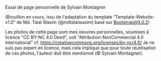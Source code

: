 Essai de page personnelle de Sylvain Montagner

(Brouillon en cours, issu de l'adaptation du template "Template-Website-v1.0" de Md. Talal Wasim (@mdtalalwasim) basé sur Bootstrap@5.0.2)

Les photos de cette page sont mes oeuvres personnelles, soumises à licence "CC BY-NC 4.0 Deed", soit "Attribution-NonCommercial 4.0 International" cf. https://creativecommons.org/licenses/by-nc/4.0/
Je ne suis pas expert en licence, mais cela implique que pour toute réutilisation de ces photos, l'auteur doit être mentionné (© Sylvain Montagner).
